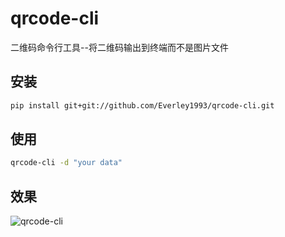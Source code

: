 # qrcode-cli
二维码命令行工具--将二维码输出到终端而不是图片文件

## 安装
```bash
pip install git+git://github.com/Everley1993/qrcode-cli.git
```
## 使用
```bash
qrcode-cli -d "your data"
```
## 效果
![qrcode-cli](https://raw.githubusercontent.com/Everley1993/qrcode-cli/master/images/qrcode-cli.png)
